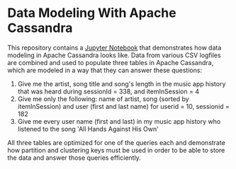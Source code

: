 # Data Modeling With Apache Cassandra

This repository contains a [Jupyter Notebook](./Project_1B_Project_Template.ipynb) that demonstrates how data modeling in Apache Cassandra looks like.
Data from various CSV logfiles are combined and used to populate three tables in Apache Cassandra, which are modeled in a way that they can answer these questions:

1. Give me the artist, song title and song's length in the music app history that was heard during  sessionId = 338, and itemInSession  = 4
2. Give me only the following: name of artist, song (sorted by itemInSession) and user (first and last name) for userid = 10, sessionid = 182
3. Give me every user name (first and last) in my music app history who listened to the song 'All Hands Against His Own'

All three tables are optimized for one of the queries each and demonstrate how partition and clustering keys must be used in order to be able to store the data and answer those queries efficiently.
